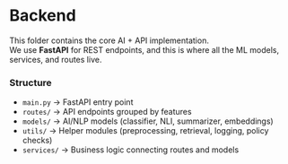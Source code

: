 # Backend

This folder contains the core AI + API implementation.  
We use **FastAPI** for REST endpoints, and this is where all the ML models, services, and routes live.

### Structure
- `main.py` → FastAPI entry point
- `routes/` → API endpoints grouped by features
- `models/` → AI/NLP models (classifier, NLI, summarizer, embeddings)
- `utils/` → Helper modules (preprocessing, retrieval, logging, policy checks)
- `services/` → Business logic connecting routes and models

